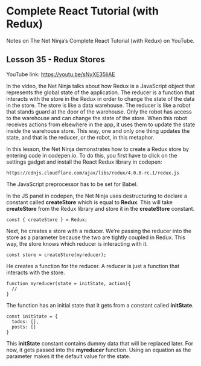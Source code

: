 # Complete React Tutorial (with Redux)

Notes on The Net Ninja’s Complete React Tutorial (with Redux) on YouTube.

## Lesson 35 - Redux Stores

YouTube link: https://youtu.be/sNyXE35liAE


In the video, the Net Ninja talks about how Redux is a JavaScript object that represents the global state of the application. The reducer is a function that interacts with the store in the Redux in order to change the state of the data in the store. The store is like a data warehouse. The reducer is like a robot that stands guard at the door of the warehouse. Only the robot has access to the warehouse and can change the state of the store. When this robot receives actions from elsewhere in the app, it uses them to update the state inside the warehouse store. This way, one and only one thing updates the state, and that is the reducer, or the robot, in this metaphor.

In this lesson, the Net Ninja demonstrates how to create a Redux store by entering code in codepen.io. To do this, you first have to click on the settings gadget and install the React Redux library in codepen:

`https://cdnjs.cloudflare.com/ajax/libs/redux/4.0.0-rc.1/redux.js`

The JavaScript preprocessor has to be set for Babel.

In the JS panel in codepen, the Net Ninja uses destructuring to declare a constant called __createStore__ which is equal to __Redux__. This will take __createStore__ from the Redux library and store it in the __createStore__ constant.

`const { createStore } = Redux;`

Next, he creates a store with a reducer. We’re passing the reducer into the store as a parameter because the two are tightly coupled in Redux. This way, the store knows which reducer is interacting with it.

`const store = createStore(myreducer);`

He creates a function for the reducer. A reducer is just a function that interacts with the store.
```
function myreducer(state = initState, action){
  //
}
```
The function has an initial state that it gets from a constant called __initState__.
```
const initState = {
  todos: [],
  posts: []
}
```
This __initState__ constant contains dummy data that will be replaced later. For now, it gets passed into the __myreducer__ function. Using an equation as the parameter makes it the default value for the state.

